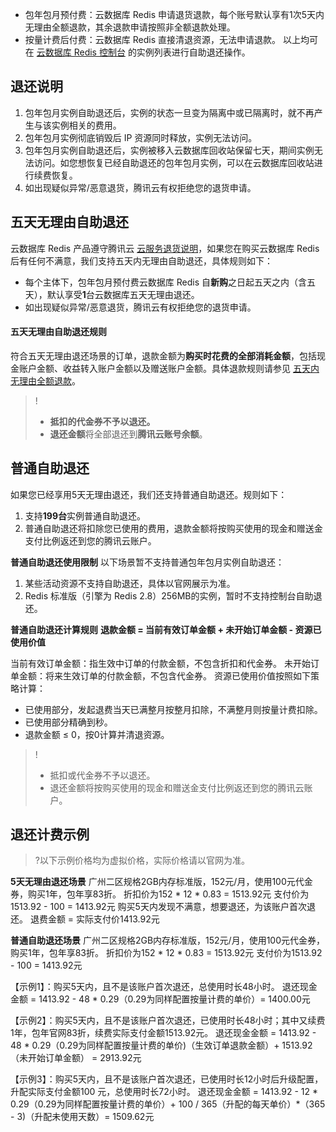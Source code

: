 
- 包年包月预付费：云数据库 Redis 申请退货退款，每个账号默认享有1次5天内无理由全额退款，其余退款申请按照非全额退款处理。
- 按量计费后付费：云数据库 Redis 直接清退资源，无法申请退款。
以上均可在 [云数据库 Redis 控制台](https://console.cloud.tencent.com/redis) 的实例列表进行自助退还操作。

## 退还说明
1. 包年包月实例自助退还后，实例的状态一旦变为隔离中或已隔离时，就不再产生与该实例相关的费用。
2. 包年包月实例彻底销毁后 IP 资源同时释放，实例无法访问。
3. 包年包月实例自助退还后，实例被移入云数据库回收站保留七天，期间实例无法访问。如您想恢复已经自助退还的包年包月实例，可以在云数据库回收站进行续费恢复。
4. 如出现疑似异常/恶意退货，腾讯云有权拒绝您的退货申请。

## 五天无理由自助退还
云数据库 Redis 产品遵守腾讯云 [云服务退货说明](https://cloud.tencent.com/document/product/555/7440)，如果您在购买云数据库 Redis 后有任何不满意，我们支持五天内无理由自助退还，具体规则如下：
- 每个主体下，包年包月预付费云数据库 Redis 自**新购**之日起五天之内（含五天），默认享受**1**台云数据库五天无理由退还。
- 如出现疑似异常/恶意退货，腾讯云有权拒绝您的退货申请。

#### 五天无理由自助退还规则
符合五天无理由退还场景的订单，退款金额为**购买时花费的全部消耗金额**，包括现金账户金额、收益转入账户金额以及赠送账户金额。具体退款规则请参见 [五天内无理由全额退款](https://cloud.tencent.com/document/product/555/7440#.E4.BA.94.E5.A4.A9.E5.86.85.E6.97.A0.E7.90.86.E7.94.B1.E5.85.A8.E9.A2.9D.E9.80.80.E6.AC.BE)。
>!
>- **抵扣的代金券不予以退还。**
>- **退还金额**将全部退还到**腾讯云账号余额**。

## 普通自助退还
如果您已经享用5天无理由退还，我们还支持普通自助退还。规则如下：
1. 支持**199台**实例普通自助退还。
2. 普通自助退还将扣除您已使用的费用，退款金额将按购买使用的现金和赠送金支付比例返还到您的腾讯云账户。

**普通自助退还使用限制**
以下场景暂不支持普通包年包月实例自助退还：
1. 某些活动资源不支持自助退还，具体以官网展示为准。
2. Redis 标准版（引擎为 Redis 2.8）256MB的实例，暂时不支持控制台自助退还。

**普通自助退还计算规则**
**退款金额 = 当前有效订单金额 + 未开始订单金额 - 资源已使用价值**

当前有效订单金额：指生效中订单的付款金额，不包含折扣和代金券。
未开始订单金额：将来生效订单的付款金额，不包含代金券。
资源已使用价值按照如下策略计算：
- 已使用部分，发起退费当天已满整月按整月扣除，不满整月则按量计费扣除。
- 已使用部分精确到秒。
- 退款金额 ≤ 0，按0计算并清退资源。

>!
>- 抵扣或代金券不予以退还。
>- 退还金额将按购买使用的现金和赠送金支付比例返还到您的腾讯云账户。


## 退还计费示例
>?以下示例价格均为虚拟价格，实际价格请以官网为准。
>
**5天无理由退还场景**
广州二区规格2GB内存标准版，152元/月，使用100元代金券，购买1年，包年享83折。
折扣价为152 * 12 * 0.83  = 1513.92元
支付价为1513.92 - 100 = 1413.92元
购买5天内发现不满意，想要退还，为该账户首次退还。
退费金额 = 实际支付价1413.92元

**普通自助退还场景**
广州二区规格2GB内存标准版，152元/月，使用100元代金券，购买1年，包年享83折。
折扣价为152 * 12 * 0.83 = 1513.92元
支付价为1513.92 - 100 = 1413.92元

【示例1】：购买5天内，且不是该账户首次退还，总使用时长48小时。
退还现金金额 = 1413.92 - 48 * 0.29（0.29为同样配置按量计费的单价）= 1400.00元

【示例2】：购买5天内，且不是该账户首次退还，已使用时长48小时；其中又续费1年，包年官网83折，续费实际支付金额1513.92元。
退还现金金额 = 1413.92 - 48 * 0.29（0.29为同样配置按量计费的单价)（生效订单退款金额）+ 1513.92（未开始订单金额） = 2913.92元

【示例3】：购买5天内，且不是该账户首次退还，已使用时长12小时后升级配置，升配实际支付金额100 元，总使用时长72小时。
退还现金金额 = 1413.92 - 12 * 0.29（0.29为同样配置按量计费的单价）+ 100 / 365（升配的每天单价）*（365 - 3)（升配未使用天数）= 1509.62元
